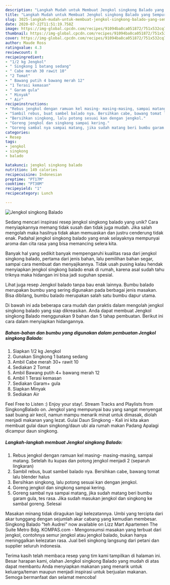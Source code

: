 ```yaml
---
description: "Langkah Mudah untuk Membuat Jengkol singkong Balado yang Sempurna"
title: "Langkah Mudah untuk Membuat Jengkol singkong Balado yang Sempurna"
slug: 3025-langkah-mudah-untuk-membuat-jengkol-singkong-balado-yang-sempurna
date: 2020-07-22T11:51:19.758Z
image: https://img-global.cpcdn.com/recipes/91094ba8ca051872/751x532cq70/jengkol-singkong-balado-foto-resep-utama.jpg
thumbnail: https://img-global.cpcdn.com/recipes/91094ba8ca051872/751x532cq70/jengkol-singkong-balado-foto-resep-utama.jpg
cover: https://img-global.cpcdn.com/recipes/91094ba8ca051872/751x532cq70/jengkol-singkong-balado-foto-resep-utama.jpg
author: Maude Ross
ratingvalue: 4.3
reviewcount: 8
recipeingredient:
- "1/2 kg Jengkol"
- " Singkong 1 batang sedang"
- " Cabe merah 30 rawit 10"
- "2 Tomat"
- " Bawang putih 4 bawang merah 12"
- "1 Terasi kemasan"
- " Garam gula"
- " Minyak"
- " Air"
recipeinstructions:
- "Rebus jengkol dengan ramuan kel masing- masing-masing, sampai matang. Setelah itu kupas dan potong jengkol menjadi 2 (separuh lingkaran)"
- "Sambil rebus, buat sambel balado nya. Bersihkan cabe, bawang tomat lalu blender halus"
- "Bersihkan singkong, lalu potong sesuai kan dengan jengkol."
- "Goreng jengkol dan singkong sampai kering."
- "Goreng sambal nya sampai matang, jika sudah matang beri bumbu garam gula, tes rasa. Jika sudah masukan jengkol dan singkong ke sambal goreng. Selesai"
categories:
- Resep
tags:
- jengkol
- singkong
- balado

katakunci: jengkol singkong balado 
nutrition: 149 calories
recipecuisine: Indonesian
preptime: "PT17M"
cooktime: "PT30M"
recipeyield: "1"
recipecategory: Lunch

---
```



![Jengkol singkong Balado](https://img-global.cpcdn.com/recipes/91094ba8ca051872/751x532cq70/jengkol-singkong-balado-foto-resep-utama.jpg)

Sedang mencari inspirasi resep jengkol singkong balado yang unik? Cara menyiapkannya memang tidak susah dan tidak juga mudah. Jika salah mengolah maka hasilnya tidak akan memuaskan dan justru cenderung tidak enak. Padahal jengkol singkong balado yang enak selayaknya mempunyai aroma dan cita rasa yang bisa memancing selera kita.

Banyak hal yang sedikit banyak mempengaruhi kualitas rasa dari jengkol singkong balado, pertama dari jenis bahan, lalu pemilihan bahan segar, sampai cara membuat dan menyajikannya. Tidak usah pusing kalau hendak menyiapkan jengkol singkong balado enak di rumah, karena asal sudah tahu triknya maka hidangan ini bisa jadi suguhan spesial.

Lihat juga resep Jengkol balado tanpa bau enak lainnya. Bumbu balado merupakan bumbu yang sering digunakan pada berbagai jenis masakan. Bisa dibilang, bumbu balado merupakan salah satu bumbu dapur utama.


Di bawah ini ada beberapa cara mudah dan praktis dalam mengolah jengkol singkong balado yang siap dikreasikan. Anda dapat membuat Jengkol singkong Balado menggunakan 9 bahan dan 5 tahap pembuatan. Berikut ini cara dalam menyiapkan hidangannya.

<!--inarticleads1-->

##### Bahan-bahan dan bumbu yang digunakan dalam pembuatan Jengkol singkong Balado:

1. Siapkan 1/2 kg Jengkol
1. Gunakan  Singkong 1 batang sedang
1. Ambil  Cabe merah 30+ rawit 10
1. Sediakan 2 Tomat
1. Ambil  Bawang putih 4+ bawang merah 12
1. Ambil 1 Terasi kemasan
1. Sediakan  Garam+ gula
1. Siapkan  Minyak
1. Sediakan  Air


Feel Free to Listen :) Enjoy your stay!. Stream Tracks and Playlists from SingkongBalado on. Jengkol yang mempunyai bau yang sangat menyengat saat buang air kecil, namun mampu menarik minat untuk dimasak, diolah menjadi makanan yang lezat. Gulai Daun Singkong - Kali ini kita akan membuat gulai daun singkong/daun ubi ala rumah makan Padang Apalagi dicampur daun singkong. 

<!--inarticleads2-->

##### Langkah-langkah membuat Jengkol singkong Balado:

1. Rebus jengkol dengan ramuan kel masing- masing-masing, sampai matang. Setelah itu kupas dan potong jengkol menjadi 2 (separuh lingkaran)
1. Sambil rebus, buat sambel balado nya. Bersihkan cabe, bawang tomat lalu blender halus
1. Bersihkan singkong, lalu potong sesuai kan dengan jengkol.
1. Goreng jengkol dan singkong sampai kering.
1. Goreng sambal nya sampai matang, jika sudah matang beri bumbu garam gula, tes rasa. Jika sudah masukan jengkol dan singkong ke sambal goreng. Selesai


Masakan minang tidak diragukan lagi kelezatannya. Umbi yang tercipta dari akar tunggang dengan sejumlah akar cabang yang kemudian membesar. Singkong Balado &#34;teh Audrei&#34; now available on Lizz Mart Apartemen The Suite Metro Bdg. KOMPAS.com - Mengonsumsi masakan yang terbuat dari jengkol, contohnya semur jengkol atau jengkol balado, bukan hanya meninggalkan kelezatan rasa. Jual beli singkong langsung dari petani dan supplier seluruh indonesia. 

Terima kasih telah membaca resep yang tim kami tampilkan di halaman ini. Besar harapan kami, olahan Jengkol singkong Balado yang mudah di atas dapat membantu Anda menyiapkan makanan yang menarik untuk keluarga/teman maupun menjadi inspirasi untuk berjualan makanan. Semoga bermanfaat dan selamat mencoba!
